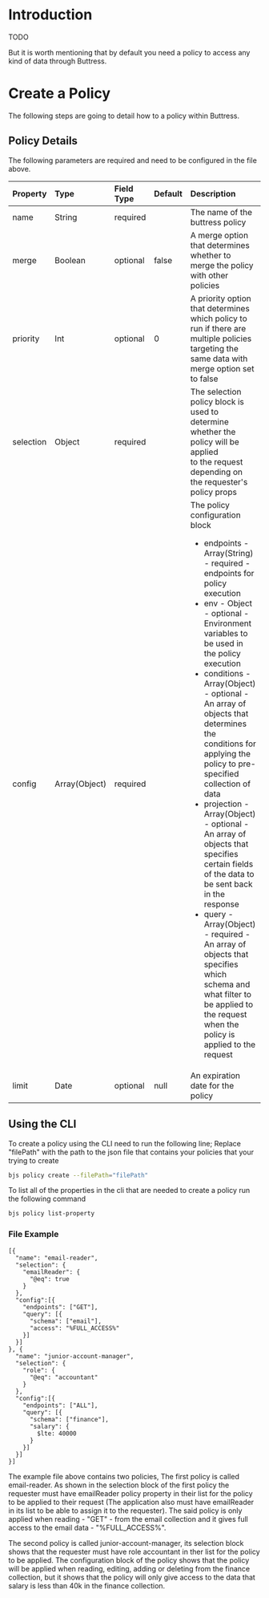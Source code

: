 # Introduction
TODO

But it is worth mentioning that by default you need a policy to access any kind of data through Buttress.

# Create a Policy
The following steps are going to detail how to a policy within Buttress.

## Policy Details
The following parameters are required and need to be configured in the file above.

| Property | Type | Field Type | Default | Description
| :- | :- | :- | :- | :-
| name | String | required | | The name of the buttress policy
| merge | Boolean | optional | false | A merge option that determines whether to merge the policy with other policies
| priority | Int | optional | 0 | A priority option that determines which policy to run if there are multiple policies<br>targeting the same data with merge option set to false
| selection | Object | required | | The selection policy block is used to determine whether the policy will be applied<br>to the request depending on the requester's policy props
| config | Array(Object) | required | | The policy configuration block<ul><li> endpoints - Array(String) - required - endpoints for policy execution</li><li> env - Object - optional - Environment variables to be used in the policy execution</li><li> conditions - Array(Object) - optional - An array of objects that determines the conditions for applying the policy to pre-specified collection of data</li><li> projection - Array(Object) - optional - An array of objects that specifies certain fields  of the data to be sent back in the response</li><li> query - Array(Object) - required - An array of objects that specifies which schema and what filter to be applied to the request when the policy is applied to the request</li></ul>
| limit | Date | optional | null | An expiration date for the policy

## Using the CLI
To create a policy using the CLI need to run the following line; Replace "filePath" with the path to the json file that contains your policies that your trying to create
```bash
bjs policy create --filePath="filePath"
```

To list all of the properties in the cli that are needed to create a policy run the following command
```bash
bjs policy list-property
```

### File Example
```
[{
  "name": "email-reader",
  "selection": {
    "emailReader": {
      "@eq": true
    }
  },
  "config":[{
    "endpoints": ["GET"],
    "query": [{
      "schema": ["email"],
      "access": "%FULL_ACCESS%"
    }]
  }]
}, {
  "name": "junior-account-manager",
  "selection": {
    "role": {
      "@eq": "accountant"
    }
  },
  "config":[{
    "endpoints": ["ALL"],
    "query": [{
      "schema": ["finance"],
      "salary": {
        $lte: 40000
      }
    }]
  }]
}]
```

The example file above contains two policies, The first policy is called email-reader. As shown in the selection block of the first policy the requester must have emailReader policy property in their list for the policy to be applied to their request (The application also must have emailReader in its list to be able to assign it to the requester). The said policy is only applied when reading - "GET" - from the email collection and it gives full access to the email data - "%FULL_ACCESS%".

The second policy is called junior-account-manager, its selection block shows that the requester must have role accountant in ther list for the policy to be applied. The configuration block of the policy shows that the policy will be applied when reading, editing, adding or deleting from the finance collection, but it shows that the policy will only give access to the data that salary is less than 40k in the finance collection.